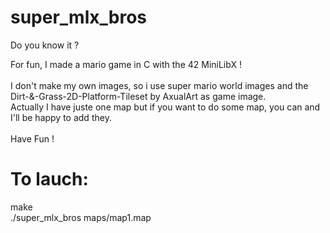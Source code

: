 # super_mlx_bros
Do you know it ?

For fun, I made a mario game in C with the 42 MiniLibX !\
\
I don't make my own images, so i use super mario world images and the Dirt-&-Grass-2D-Platform-Tileset by AxualArt as game image.
\
Actually I have juste one map but if you want to do some map, you can and I'll be happy to add they. \
\
Have Fun ! 

# To lauch:
make \
./super_mlx_bros maps/map1.map
